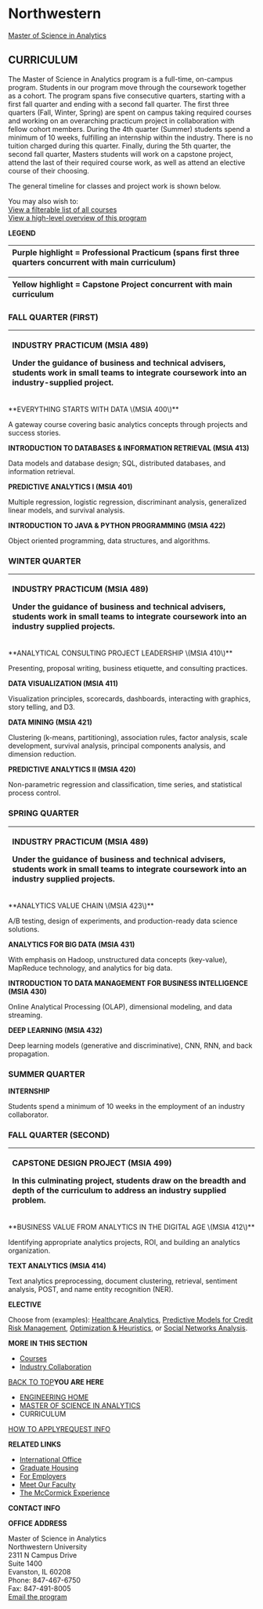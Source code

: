 # Northwestern

[Master of Science in Analytics](https://www.mccormick.northwestern.edu/analytics/curriculum/)

## CURRICULUM <a id="page-title"></a>

The Master of Science in Analytics program is a full-time, on-campus program. Students in our program move through the coursework together as a cohort. The program spans five consecutive quarters, starting with a first fall quarter and ending with a second fall quarter. The first three quarters \(Fall, Winter, Spring\) are spent on campus taking required courses and working on an overarching practicum project in collaboration with fellow cohort members. During the 4th quarter \(Summer\) students spend a minimum of 10 weeks, fulfilling an internship within the industry. There is no tuition charged during this quarter. Finally, during the 5th quarter, the second fall quarter, Masters students will work on a capstone project, attend the last of their required course work, as well as attend an elective course of their choosing. 

The general timeline for classes and project work is shown below.

You may also wish to:  
[View a filterable list of all courses](https://www.mccormick.northwestern.edu/analytics/curriculum/courses.html)  
[View a high-level overview of this program](https://www.mccormick.northwestern.edu/analytics/overview/index.html)

**LEGEND**

| **Purple highlight** = Professional Practicum \(spans first three quarters concurrent with main curriculum\) |
| :--- |


| **Yellow highlight** = Capstone Project concurrent with main curriculum |
| :--- |


### FALL QUARTER \(FIRST\)

<table>
  <thead>
    <tr>
      <th style="text-align:left">
        <p><b>INDUSTRY PRACTICUM (MSIA 489)</b>
        </p>
        <p>Under the guidance of business and technical advisers, students work in
          small teams to integrate coursework into an industry-supplied project.</p>
      </th>
    </tr>
  </thead>
  <tbody></tbody>
</table>**EVERYTHING STARTS WITH DATA \(MSIA 400\)**

A gateway course covering basic analytics concepts through projects and success stories.

**INTRODUCTION TO DATABASES & INFORMATION RETRIEVAL \(MSIA 413\)**

Data models and database design; SQL, distributed databases, and information retrieval.

**PREDICTIVE ANALYTICS I \(MSIA 401\)**

Multiple regression, logistic regression, discriminant analysis, generalized linear models, and survival analysis.

**INTRODUCTION TO JAVA & PYTHON PROGRAMMING \(MSIA 422\)**

Object oriented programming, data structures, and algorithms.

### WINTER QUARTER

<table>
  <thead>
    <tr>
      <th style="text-align:left">
        <p><b>INDUSTRY PRACTICUM (MSIA 489)</b>
        </p>
        <p>Under the guidance of business and technical advisers, students work in
          small teams to integrate coursework into an industry supplied projects.</p>
      </th>
    </tr>
  </thead>
  <tbody></tbody>
</table>**ANALYTICAL CONSULTING PROJECT LEADERSHIP \(MSIA 410\)**

Presenting, proposal writing, business etiquette, and consulting practices.

**DATA VISUALIZATION \(MSIA 411\)**

Visualization principles, scorecards, dashboards, interacting with graphics, story telling, and D3.

**DATA MINING \(MSIA 421\)**

Clustering \(k-means, partitioning\), association rules, factor analysis, scale development, survival analysis, principal components analysis, and dimension reduction.

**PREDICTIVE ANALYTICS II \(MSIA 420\)**

Non-parametric regression and classification, time series, and statistical process control.

### SPRING QUARTER

<table>
  <thead>
    <tr>
      <th style="text-align:left">
        <p><b>INDUSTRY PRACTICUM (MSIA 489)</b>
        </p>
        <p>Under the guidance of business and technical advisers, students work in
          small teams to integrate coursework into an industry supplied projects.</p>
      </th>
    </tr>
  </thead>
  <tbody></tbody>
</table>**ANALYTICS VALUE CHAIN \(MSIA 423\)**

A/B testing, design of experiments, and production-ready data science solutions.

**ANALYTICS FOR BIG DATA \(MSIA 431\)**

With emphasis on Hadoop, unstructured data concepts \(key-value\), MapReduce technology, and analytics for big data.

**INTRODUCTION TO DATA MANAGEMENT FOR BUSINESS INTELLIGENCE \(MSIA 430\)**

Online Analytical Processing \(OLAP\), dimensional modeling, and data streaming.

**DEEP LEARNING \(MSIA 432\)**

Deep learning models \(generative and discriminative\), CNN, RNN, and back propagation.

### SUMMER QUARTER

**INTERNSHIP**

Students spend a minimum of 10 weeks in the employment of an industry collaborator.

### FALL QUARTER \(SECOND\)

<table>
  <thead>
    <tr>
      <th style="text-align:left">
        <p><b>CAPSTONE DESIGN PROJECT (MSIA 499)</b>
        </p>
        <p>In this culminating project, students draw on the breadth and depth of
          the curriculum to address an industry supplied problem.</p>
      </th>
    </tr>
  </thead>
  <tbody></tbody>
</table>**BUSINESS VALUE FROM ANALYTICS IN THE DIGITAL AGE \(MSIA 412\)**

Identifying appropriate analytics projects, ROI, and building an analytics organization.

**TEXT ANALYTICS \(MSIA 414\)**

Text analytics preprocessing, document clustering, retrieval, sentiment analysis, POST, and name entity recognition \(NER\).

**ELECTIVE** 

Choose from \(examples\): [Healthcare Analytics](https://www.mccormick.northwestern.edu/analytics/curriculum/descriptions/msia-490-23.html), [Predictive Models for Credit Risk Management](https://www.mccormick.northwestern.edu/analytics/curriculum/descriptions/msia-490-21.html), [Optimization & Heuristics](https://www.mccormick.northwestern.edu/analytics/curriculum/descriptions/msia-440.html), or [Social Networks Analysis](https://www.mccormick.northwestern.edu/analytics/curriculum/descriptions/msia-490-27.html).

**MORE IN THIS SECTION**

* [Courses](https://www.mccormick.northwestern.edu/analytics/curriculum/courses.html)
* [Industry Collaboration](https://www.mccormick.northwestern.edu/analytics/curriculum/industry-collaboration.html)

[BACK TO TOP](https://www.mccormick.northwestern.edu/analytics/curriculum/#top)**YOU ARE HERE**

* [ENGINEERING HOME](https://www.mccormick.northwestern.edu/index.html)
* [MASTER OF SCIENCE IN ANALYTICS](https://www.mccormick.northwestern.edu/analytics/index.html)
* CURRICULUM

[HOW TO APPLY](https://pmp-application.mccormick.northwestern.edu/)[REQUEST INFO](https://www.mccormick.northwestern.edu/analytics/curriculum/#pre-footer)

**RELATED LINKS**

* [International Office](http://www.northwestern.edu/international/)
* [Graduate Housing](http://www.northwestern.edu/living/)
* [For Employers](https://www.mccormick.northwestern.edu/analytics/employers/index.html)
* [Meet Our Faculty](https://www.mccormick.northwestern.edu/analytics/faculty/index.html)
* [The McCormick Experience](https://www.mccormick.northwestern.edu/explore/index.html)

**CONTACT INFO**

**OFFICE ADDRESS**

Master of Science in Analytics  
Northwestern University  
2311 N Campus Drive  
Suite 1400  
Evanston, IL 60208  
Phone: 847-467-6750  
Fax: 847-491-8005  
[Email the program](mailto:analytics@northwestern.edu)  


